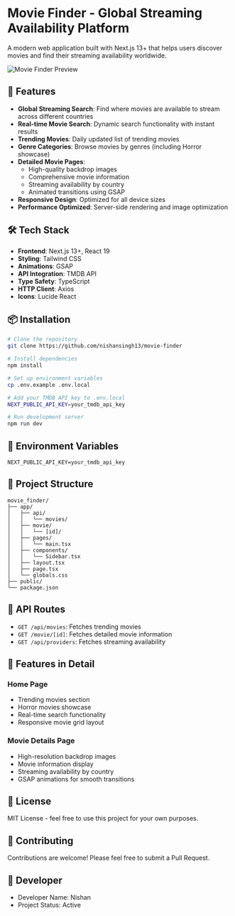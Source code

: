 # Movie Finder - Global Streaming Availability Platform

A modern web application built with Next.js 13+ that helps users discover movies and find their streaming availability worldwide.

![Movie Finder Preview](public/preview.png)

## 🚀 Features

- **Global Streaming Search**: Find where movies are available to stream across different countries
- **Real-time Movie Search**: Dynamic search functionality with instant results
- **Trending Movies**: Daily updated list of trending movies
- **Genre Categories**: Browse movies by genres (including Horror showcase)
- **Detailed Movie Pages**: 
  - High-quality backdrop images
  - Comprehensive movie information
  - Streaming availability by country
  - Animated transitions using GSAP
- **Responsive Design**: Optimized for all device sizes
- **Performance Optimized**: Server-side rendering and image optimization

## 🛠️ Tech Stack

- **Frontend**: Next.js 13+, React 19
- **Styling**: Tailwind CSS
- **Animations**: GSAP
- **API Integration**: TMDB API
- **Type Safety**: TypeScript
- **HTTP Client**: Axios
- **Icons**: Lucide React

## 📦 Installation

```bash
# Clone the repository
git clone https://github.com/nishansingh13/movie-finder

# Install dependencies
npm install

# Set up environment variables
cp .env.example .env.local

# Add your TMDB API key to .env.local
NEXT_PUBLIC_API_KEY=your_tmdb_api_key

# Run development server
npm run dev
```

## 🔑 Environment Variables

```env
NEXT_PUBLIC_API_KEY=your_tmdb_api_key
```

## 📁 Project Structure

```
movie_finder/
├── app/
│   ├── api/
│   │   └── movies/
│   ├── movie/
│   │   └── [id]/
│   ├── pages/
│   │   └── main.tsx
│   ├── components/
│   │   └── Sidebar.tsx
│   ├── layout.tsx
│   ├── page.tsx
│   └── globals.css
├── public/
└── package.json
```

## 🔄 API Routes

- `GET /api/movies`: Fetches trending movies
- `GET /movie/[id]`: Fetches detailed movie information
- `GET /api/providers`: Fetches streaming availability

## 🎨 Features in Detail

### Home Page
- Trending movies section
- Horror movies showcase
- Real-time search functionality
- Responsive movie grid layout

### Movie Details Page
- High-resolution backdrop images
- Movie information display
- Streaming availability by country
- GSAP animations for smooth transitions

## 📝 License

MIT License - feel free to use this project for your own purposes.

## 🤝 Contributing

Contributions are welcome! Please feel free to submit a Pull Request.

## 👥 Developer

- Developer Name: Nishan
- Project Status: Active